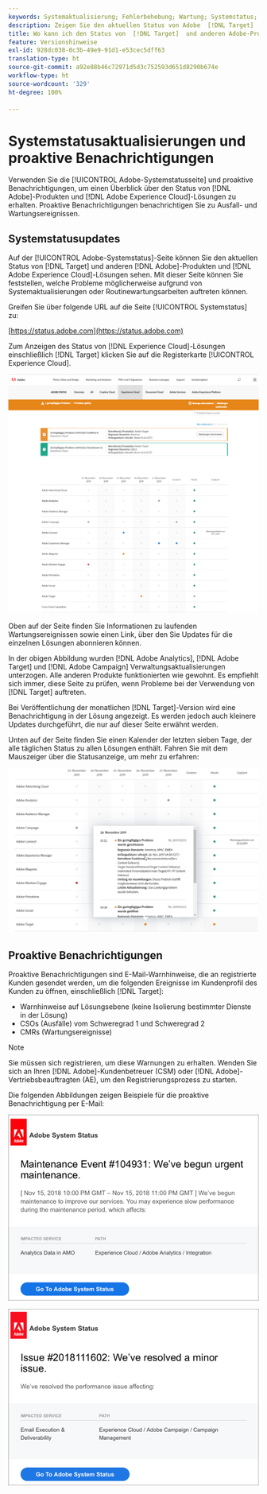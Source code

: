 ```yaml
---
keywords: Systemaktualisierung; Fehlerbehebung; Wartung; Systemstatus; Aktualisierungsstatus
description: Zeigen Sie den aktuellen Status von Adobe  [!DNL Target]  an, um festzustellen, ob ein vorliegendes Problem möglicherweise durch eine Systemaktualisierung oder Routinewartung verursacht wird.
title: Wo kann ich den Status von  [!DNL Target]  und anderen Adobe-Produkten anzeigen?
feature: Versionshinweise
exl-id: 928dc038-0c3b-49e9-91d1-e53cec5dff63
translation-type: ht
source-git-commit: a92e88b46c72971d5d3c752593d651d8290b674e
workflow-type: ht
source-wordcount: '329'
ht-degree: 100%

---
```


# Systemstatusaktualisierungen und proaktive Benachrichtigungen

Verwenden Sie die [!UICONTROL Adobe-Systemstatusseite] und proaktive Benachrichtigungen, um einen Überblick über den Status von [!DNL Adobe]-Produkten und [!DNL Adobe Experience Cloud]-Lösungen zu erhalten. Proaktive Benachrichtigungen benachrichtigen Sie zu Ausfall- und Wartungsereignissen.

## Systemstatusupdates

Auf der [!UICONTROL Adobe-Systemstatus]-Seite können Sie den aktuellen Status von [!DNL Target] und anderen [!DNL Adobe]-Produkten und [!DNL Adobe Experience Cloud]-Lösungen sehen. Mit dieser Seite können Sie feststellen, welche Probleme möglicherweise aufgrund von Systemaktualisierungen oder Routinewartungsarbeiten auftreten können.

Greifen Sie über folgende URL auf die Seite [!UICONTROL Systemstatus] zu:

[https://status.adobe.com](https://status.adobe.com)

Zum Anzeigen des Status von [!DNL Experience Cloud]-Lösungen einschließlich [!DNL Target] klicken Sie auf die Registerkarte [!UICONTROL Experience Cloud].

![](assets/system_status.png)

Oben auf der Seite finden Sie Informationen zu laufenden Wartungsereignissen sowie einen Link, über den Sie Updates für die einzelnen Lösungen abonnieren können.

In der obigen Abbildung wurden [!DNL Adobe Analytics], [!DNL Adobe Target] und [!DNL Adobe Campaign] Verwaltungsaktualisierungen unterzogen. Alle anderen Produkte funktionierten wie gewohnt. Es empfiehlt sich immer, diese Seite zu prüfen, wenn Probleme bei der Verwendung von [!DNL Target] auftreten.

Bei Veröffentlichung der monatlichen [!DNL Target]-Version wird eine Benachrichtigung in der Lösung angezeigt. Es werden jedoch auch kleinere Updates durchgeführt, die nur auf dieser Seite erwähnt werden.

Unten auf der Seite finden Sie einen Kalender der letzten sieben Tage, der alle täglichen Status zu allen Lösungen enthält. Fahren Sie mit dem Mauszeiger über die Statusanzeige, um mehr zu erfahren:

![](assets/system_status_indicator.png)

## Proaktive Benachrichtigungen

Proaktive Benachrichtigungen sind E-Mail-Warnhinweise, die an registrierte Kunden gesendet werden, um die folgenden Ereignisse im Kundenprofil des Kunden zu öffnen, einschließlich [!DNL Target]:

* Warnhinweise auf Lösungsebene (keine Isolierung bestimmter Dienste in der Lösung)
* CSOs (Ausfälle) vom Schweregrad 1 und Schweregrad 2
* CMRs (Wartungsereignisse)

>[!NOTE]
>
>Sie müssen sich registrieren, um diese Warnungen zu erhalten. Wenden Sie sich an Ihren [!DNL Adobe]-Kundenbetreuer (CSM) oder [!DNL Adobe]-Vertriebsbeauftragten (AE), um den Registrierungsprozess zu starten.

Die folgenden Abbildungen zeigen Beispiele für die proaktive Benachrichtigung per E-Mail:

![Proaktive Benachrichtigung 1](/help/r-release-notes/assets/proactive-notification-1.png)

![Proaktive Benachrichtigung 2](/help/r-release-notes/assets/proactive-notification-2.png)
